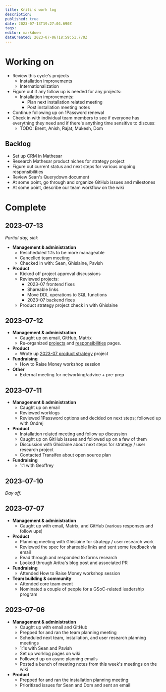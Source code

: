 ```yaml
---
title: Kriti's work log
description: 
published: true
date: 2023-07-13T19:27:04.690Z
tags: 
editor: markdown
dateCreated: 2023-07-06T18:59:51.770Z
---
```


# Working on

- Review this cycle's projects 
  - Installation improvements
  - Internationalization
- Figure out if any follow up is needed for any projects:
	- Installation improvements:
		- Plan next installation related meeting
		- Post installation meeting notes
- Continue following up on 1Password renewal
- Check in with individual team members to see if everyone has everything they need and if there's anything time sensitive to discuss: 
	- TODO: Brent, Anish, Rajat, Mukesh, Dom

## Backlog
- Set up CRM in Mathesar
- Research Mathesar product niches for strategy project
- Figure out current status and next steps for various ongoing responsibilities
- Review Sean's Querydown document
- At some point, go through and organize GitHub issues and milestones
- At some point, describe our team workflow on the wiki

# Complete

## 2023-07-13
*Partial day, sick*
- **Management & administration**
  - Rescheduled 1:1s to be more manageable
  - Cancelled team meeting
  - Checked in with: Sean, Ghislaine, Pavish
- **Product**
  - Kicked off project approval discussions
  - Reviewed projects:
  	- 2023-07 frontend fixes
    - Shareable links
    - Move DDL operations to SQL functions
    - 2023-07 backend fixes
  - Product strategy project check in with Ghislaine
  
## 2023-07-12
- **Management & administration**
  - Caught up on email, GitHub, Matrix
  - Re-organized [projects](/en/projects) and [responsibilities](/en/team/responsibilities) pages.
- **Product**
	- Wrote up [2023-07 product strategy](/en/projects/2023-07-product-strategy) project
- **Fundraising**
  - How to Raise Money workshop session
- **Other**
	- External meeting for networking/advice + pre-prep

## 2023-07-11
- **Management & administration**
  - Caught up on email
  - Reviewed worklogs
  - Reviewed 1Password options and decided on next steps; followed up with Ondrej
- **Product**
  - Installation related meeting and follow up discussion
  - Caught up on GitHub issues and followed up on a few of them
  - Discussion with Ghislaine about next steps for strategy / user research project
  - Contacted Transifex about open source plan
- **Fundraising**
  - 1:1 with Geoffrey

## 2023-07-10
*Day off.*

## 2023-07-07
- **Management & administration**
  - Caught up with email, Matrix, and GitHub (various responses and follow ups)
- **Product**
  - Planning meeting with Ghislaine for strategy / user research work 
  - Reviewed the spec for shareable links and sent some feedback via email
  - Read through and responded to forms research
  - Looked through Aritra's blog post and associated PR
- **Fundraising**
  - Attended How to Raise Money workshop session
- **Team building & community**
  - Attended core team event
  - Nominated a couple of people for a GSoC-related leadership program

## 2023-07-06
- **Management & administration**
  - Caught up with email and GitHub
  - Prepped for and ran the team planning meeting
  - Scheduled next team, installation, and user research planning meetings
  - 1:1s with Sean and Pavish
  - Set up worklog pages on wiki
  - Followed up on async planning emails
  - Posted a bunch of meeting notes from this week's meetings on the wiki
- **Product**
  - Prepped for and ran the installation planning meeting
  - Prioritized issues for Sean and Dom and sent an email
